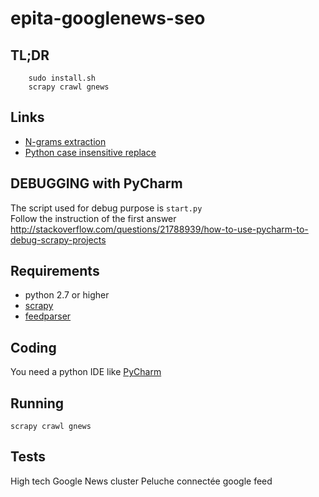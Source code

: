 # epita-googlenews-seo

## TL;DR

```
    sudo install.sh
    scrapy crawl gnews
```

## Links

* [N-grams extraction](http://locallyoptimal.com/blog/2013/01/20/elegant-n-gram-generation-in-python/)
* [Python case insensitive replace](http://stackoverflow.com/questions/919056/python-case-insensitive-replace)

## DEBUGGING with PyCharm

The script used for debug purpose is ```start.py```  
Follow the instruction of the first answer   http://stackoverflow.com/questions/21788939/how-to-use-pycharm-to-debug-scrapy-projects

## Requirements

* python 2.7 or higher
* [scrapy](http://scrapy.org/)
* [feedparser](https://github.com/kurtmckee/feedparser)

## Coding

You need a python IDE like [PyCharm](https://www.jetbrains.com/pycharm/)


## Running

```scrapy crawl gnews```

## Tests

High tech Google News cluster
Peluche connectée google feed
